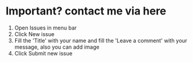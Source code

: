 # Important? contact me via here
1. Open Issues in menu bar
2. Click New issue
3. Fill the 'Title' with your name and fill the 'Leave a comment' with your message, also you can add image
4. Click Submit new issue